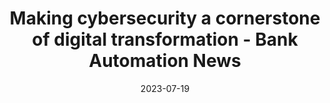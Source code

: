 ---
category:
- .nan
date: 2023-07-19
keyword_suggestion: ubuntu install docker
post_inspiration: https://bankautomationnews.com/allposts/risk-security/making-cybersecurity-a-cornerstone-of-digital-transformation/
silot_terms: digital automation
title: Making cybersecurity a cornerstone of <b>digital</b> transformation - Bank
  Automation News
---